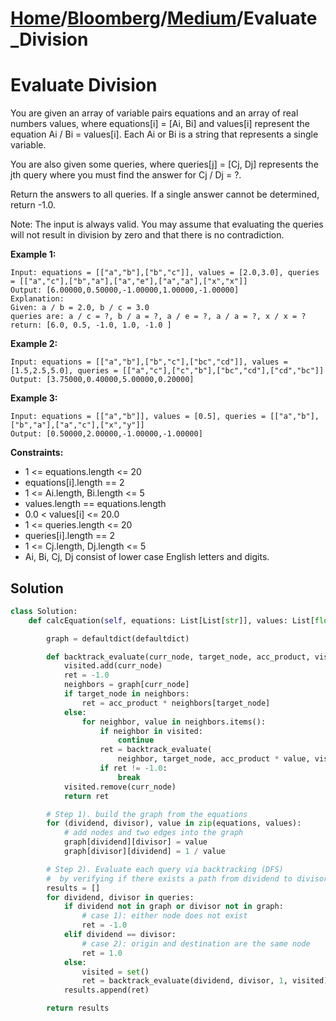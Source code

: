 # [Home](./../..)/[Bloomberg](./..)/[Medium](./)/Evaluate_Division
<h1>Evaluate Division</h1>

<p>
You are given an array of variable pairs equations and an array of real numbers values, where equations[i] = [Ai, Bi] and values[i] represent the equation Ai / Bi = values[i]. Each Ai or Bi is a string that represents a single variable.
</p>
<p>
You are also given some queries, where queries[j] = [Cj, Dj] represents the jth query where you must find the answer for Cj / Dj = ?.
</p>
<p>
Return the answers to all queries. If a single answer cannot be determined, return -1.0.
</p>
<p>
Note: The input is always valid. You may assume that evaluating the queries will not result in division by zero and that there is no contradiction.
</p>

<b>Example 1:</b>

    Input: equations = [["a","b"],["b","c"]], values = [2.0,3.0], queries = [["a","c"],["b","a"],["a","e"],["a","a"],["x","x"]]
    Output: [6.00000,0.50000,-1.00000,1.00000,-1.00000]
    Explanation: 
    Given: a / b = 2.0, b / c = 3.0
    queries are: a / c = ?, b / a = ?, a / e = ?, a / a = ?, x / x = ?
    return: [6.0, 0.5, -1.0, 1.0, -1.0 ]
    
<b>Example 2:</b>

    Input: equations = [["a","b"],["b","c"],["bc","cd"]], values = [1.5,2.5,5.0], queries = [["a","c"],["c","b"],["bc","cd"],["cd","bc"]]
    Output: [3.75000,0.40000,5.00000,0.20000]
    
<b>Example 3:</b>

    Input: equations = [["a","b"]], values = [0.5], queries = [["a","b"],["b","a"],["a","c"],["x","y"]]
    Output: [0.50000,2.00000,-1.00000,-1.00000]

<b>Constraints:</b>

- 1 <= equations.length <= 20
- equations[i].length == 2
- 1 <= Ai.length, Bi.length <= 5
- values.length == equations.length
- 0.0 < values[i] <= 20.0
- 1 <= queries.length <= 20
- queries[i].length == 2
- 1 <= Cj.length, Dj.length <= 5
- Ai, Bi, Cj, Dj consist of lower case English letters and digits.

<h2>Solution</h2>

```python
class Solution:
    def calcEquation(self, equations: List[List[str]], values: List[float], queries: List[List[str]]) -> List[float]:

        graph = defaultdict(defaultdict)

        def backtrack_evaluate(curr_node, target_node, acc_product, visited):
            visited.add(curr_node)
            ret = -1.0
            neighbors = graph[curr_node]
            if target_node in neighbors:
                ret = acc_product * neighbors[target_node]
            else:
                for neighbor, value in neighbors.items():
                    if neighbor in visited:
                        continue
                    ret = backtrack_evaluate(
                        neighbor, target_node, acc_product * value, visited)
                    if ret != -1.0:
                        break
            visited.remove(curr_node)
            return ret

        # Step 1). build the graph from the equations
        for (dividend, divisor), value in zip(equations, values):
            # add nodes and two edges into the graph
            graph[dividend][divisor] = value
            graph[divisor][dividend] = 1 / value

        # Step 2). Evaluate each query via backtracking (DFS)
        #  by verifying if there exists a path from dividend to divisor
        results = []
        for dividend, divisor in queries:
            if dividend not in graph or divisor not in graph:
                # case 1): either node does not exist
                ret = -1.0
            elif dividend == divisor:
                # case 2): origin and destination are the same node
                ret = 1.0
            else:
                visited = set()
                ret = backtrack_evaluate(dividend, divisor, 1, visited)
            results.append(ret)

        return results
```
